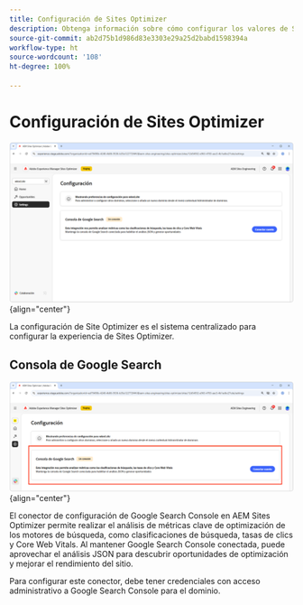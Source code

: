 ```yaml
---
title: Configuración de Sites Optimizer
description: Obtenga información sobre cómo configurar los valores de Sites Optimizer e integrarlo con otras herramientas.
source-git-commit: ab2d75b1d986d83e3303e29a25d2babd1598394a
workflow-type: ht
source-wordcount: '108'
ht-degree: 100%

---
```



# Configuración de Sites Optimizer

![Configuración de Sites Optimizer](./assets/settings/hero.png){align="center"}

La configuración de Site Optimizer es el sistema centralizado para configurar la experiencia de Sites Optimizer.

## Consola de Google Search

![Configuración de Site Optimizer para Google Search Console](./assets/settings/google-search-console.png){align="center"}

El conector de configuración de Google Search Console en AEM Sites Optimizer permite realizar el análisis de métricas clave de optimización de los motores de búsqueda, como clasificaciones de búsqueda, tasas de clics y Core Web Vitals. Al mantener Google Search Console conectada, puede aprovechar el análisis JSON para descubrir oportunidades de optimización y mejorar el rendimiento del sitio.

Para configurar este conector, debe tener credenciales con acceso administrativo a Google Search Console para el dominio.
